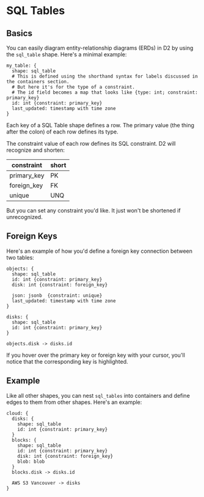 # SQL Tables

## Basics

You can easily diagram entity-relationship diagrams (ERDs) in D2 by using the `sql_table` shape. Here's a minimal example:

```d2
my_table: {
  shape: sql_table
  # This is defined using the shorthand syntax for labels discussed in the containers section.
  # But here it's for the type of a constraint.
  # The id field becomes a map that looks like {type: int; constraint: primary_key}
  id: int {constraint: primary_key}
  last_updated: timestamp with time zone
}
```

<div className="embedSVG" dangerouslySetInnerHTML={{__html: require('@site/static/img/generated/tables-1.svg2')}}></div>

Each key of a SQL Table shape defines a row. The primary value (the thing after the colon)
of each row defines its type.

The constraint value of each row defines its SQL constraint. D2 will recognize and
shorten:

| constraint  | short |
| ----------- | ----- |
| primary_key | PK    |
| foreign_key | FK    |
| unique      | UNQ   |

But you can set any constraint you'd like. It just won't be shortened if unrecognized.

## Foreign Keys

Here's an example of how you'd define a foreign key connection between two tables:

```d2
objects: {
  shape: sql_table
  id: int {constraint: primary_key}
  disk: int {constraint: foreign_key}

  json: jsonb  {constraint: unique}
  last_updated: timestamp with time zone
}

disks: {
  shape: sql_table
  id: int {constraint: primary_key}
}

objects.disk -> disks.id
```

<div className="embedSVG" dangerouslySetInnerHTML={{__html: require('@site/static/img/generated/tables-2.svg2')}}></div>

If you hover over the primary key or foreign key with your cursor, you'll notice that the
corresponding key is highlighted.

## Example

Like all other shapes, you can nest `sql_tables` into containers and define edges
to them from other shapes. Here's an example:

```d2
cloud: {
  disks: {
    shape: sql_table
    id: int {constraint: primary_key}
  }
  blocks: {
    shape: sql_table
    id: int {constraint: primary_key}
    disk: int {constraint: foreign_key}
    blob: blob
  }
  blocks.disk -> disks.id

  AWS S3 Vancouver -> disks
}
```

<div className="embedSVG" dangerouslySetInnerHTML={{__html: require('@site/static/img/generated/tables-3.svg2')}}></div>
